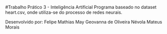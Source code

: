 #Trabalho Prático 3 - Inteligência Artificial
Programa baseado no dataset heart.csv, onde utiliza-se do processo de redes neurais.

Desenvolvido por: Felipe Mathias May Geovanna de Oliveira Névola Mateus Morais

